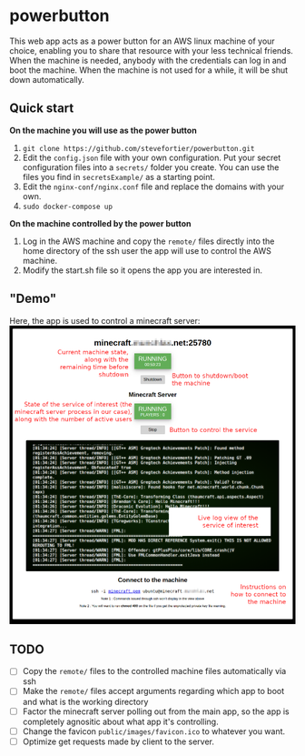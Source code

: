 # powerbutton
This web app acts as a power button for an AWS linux machine of your choice, enabling you to share that resource with your less technical friends. When the machine is needed, anybody with the credentials can log in and boot the machine.
When the machine is not used for a while, it will be shut down automatically.

## Quick start
**On the machine you will use as the power button**
1. `git clone https://github.com/stevefortier/powerbutton.git`
2. Edit the `config.json` file with your own configuration. Put your secret configuration files into a `secrets/` folder you create. You can use the files you find in `secretsExample/` as a starting point.
3. Edit the `nginx-conf/nginx.conf` file and replace the domains with your own.
4. `sudo docker-compose up`

**On the machine controlled by the power button**
1. Log in the AWS machine and copy the `remote/` files directly into the home directory of the ssh user the app will use to control the AWS machine.
2. Modify the start.sh file so it opens the app you are interested in.

## "Demo"
Here, the app is used to control a minecraft server:
![Ui Example](demo.png)

## TODO
- [ ] Copy the `remote/` files to the controlled machine files automatically via ssh
- [ ] Make the `remote/` files accept arguments regarding which app to boot and what is the working directory
- [ ] Factor the minecraft server polling out from the main app, so the app is completely agnositic about what app it's controlling.
- [ ] Change the favicon `public/images/favicon.ico` to whatever you want.
- [ ] Optimize get requests made by client to the server.
